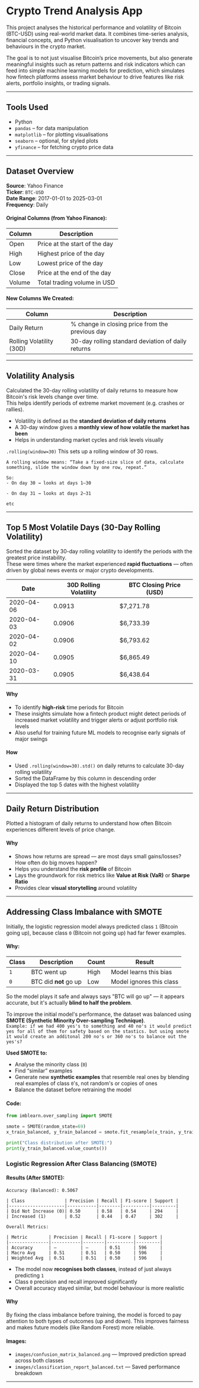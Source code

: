 # Crypto Trend Analysis App

This project analyses the historical performance and volatility of Bitcoin (BTC-USD) using real-world market data. It combines time-series analysis, financial concepts, and Python visualisation to uncover key trends and behaviours in the crypto market. 

The goal is to not just visualise Bitcoin’s price movements, but also generate meaningful insights such as return patterns and risk indicators which can feed into simple machine learning models for prediction, which simulates how fintech platforms assess market behaviour to drive features like risk alerts, portfolio insights, or trading signals.

---

## Tools Used

- Python
- `pandas` – for data manipulation
- `matplotlib` – for plotting visualisations
- `seaborn` – optional, for styled plots
- `yfinance` – for fetching crypto price data

---

## Dataset Overview

**Source**: Yahoo Finance  
**Ticker**: `BTC-USD`  
**Date Range**: 2017-01-01 to 2025-03-01  
**Frequency**: Daily

#### Original Columns (from Yahoo Finance):

| Column | Description |
|--------|-------------|
| Open   | Price at the start of the day |
| High   | Highest price of the day |
| Low    | Lowest price of the day |
| Close  | Price at the end of the day |
| Volume | Total trading volume in USD |

#### New Columns We Created:

| Column                   | Description |
|--------------------------|-------------|
| Daily Return             | % change in closing price from the previous day |
| Rolling Volatility (30D) | 30-day rolling standard deviation of daily returns |

---

## Volatility Analysis

Calculated the 30-day rolling volatility of daily returns to measure how Bitcoin's risk levels change over time.  
This helps identify periods of extreme market movement (e.g. crashes or rallies).

- Volatility is defined as the **standard deviation of daily returns**
- A 30-day window gives a **monthly view of how volatile the market has been**
- Helps in understanding market cycles and risk levels visually


`.rolling(window=30)` This sets up a rolling window of 30 rows.
```
A rolling window means: “Take a fixed-size slice of data, calculate something, slide the window down by one row, repeat.”

So:
- On day 30 → looks at days 1–30

- On day 31 → looks at days 2–31

etc
```

---

## Top 5 Most Volatile Days (30-Day Rolling Volatility)

Sorted the dataset by 30-day rolling volatility to identify the periods with the greatest price instability.  
These were times where the market experienced **rapid fluctuations** — often driven by global news events or major crypto developments.

| Date       | 30D Rolling Volatility | BTC Closing Price (USD) |
|------------|------------------------|--------------------------|
| 2020-04-06 | 0.0913                 | $7,271.78                |
| 2020-04-03 | 0.0906                 | $6,733.39                |
| 2020-04-02 | 0.0906                 | $6,793.62                |
| 2020-04-10 | 0.0905                 | $6,865.49                |
| 2020-03-31 | 0.0905                 | $6,438.64                |

#### Why
- To identify **high-risk** time periods for Bitcoin
- These insights simulate how a fintech product might detect periods of increased market volatility and trigger alerts or adjust portfolio risk levels
- Also useful for training future ML models to recognise early signals of major swings

#### How
- Used `.rolling(window=30).std()` on daily returns to calculate 30-day rolling volatility
- Sorted the DataFrame by this column in descending order
- Displayed the top 5 dates with the highest volatility

---

## Daily Return Distribution

Plotted a histogram of daily returns to understand how often Bitcoin experiences different levels of price change.

#### Why
- Shows how returns are spread — are most days small gains/losses? How often do big moves happen?
- Helps you understand the **risk profile** of Bitcoin
- Lays the groundwork for risk metrics like **Value at Risk (VaR)** or **Sharpe Ratio**
- Provides clear **visual storytelling** around volatility

---

## Addressing Class Imbalance with SMOTE

Initially, the logistic regression model always predicted class `1` (Bitcoin going up), because class `0` (Bitcoin not going up) had far fewer examples. 

#### Why:
| Class | Description | Count | Result |
|-------|-------------|-------|--------|
| `1` | BTC went up | High  | Model learns this bias |
| `0` | BTC did **not** go up | Low | Model ignores this class |

So the model plays it safe and always says "BTC will go up" — it appears accurate, but it's actually **blind to half the problem**.


To improve the initial model's performance, the dataset was  balanced using **SMOTE (Synthetic Minority Over-sampling Technique)**.  
```Example: if we had 400 yes's to something and 40 no's it would predict yes for all of them for safety based on the stastics. but using smote it would create an additonal 200 no's or 360 no's to balance out the yes's?```


__Used SMOTE to:__
- Analyse the minority class (`0`)
- Find “similar” examples
- Generate new **synthetic examples** that resemble real ones by blending real examples of class `0`'s, not random's or copies of ones
- Balance the dataset before retraining the model

#### Code:
```python
from imblearn.over_sampling import SMOTE

smote = SMOTE(random_state=69)
x_train_balanced, y_train_balanced = smote.fit_resample(x_train, y_train)

print("Class distribution after SMOTE:")
print(y_train_balanced.value_counts())
```
### Logistic Regression After Class Balancing (SMOTE)
#### Results (After SMOTE):

```text
Accuracy (Balanced): 0.5067

| Class               | Precision | Recall | F1-score | Support |
|---------------------|-----------|--------|----------|---------|
| Did Not Increase (0)| 0.50      | 0.58   | 0.54     | 294     |
| Increased (1)       | 0.52      | 0.44   | 0.47     | 302     |

Overall Metrics:

| Metric        | Precision | Recall | F1-score | Support |
|---------------|-----------|--------|----------|---------|
| Accuracy      | –         | –      | 0.51     | 596     |
| Macro Avg     | 0.51      | 0.51   | 0.50     | 596     |
| Weighted Avg  | 0.51      | 0.51   | 0.50     | 596     |
```

- The model now **recognises both classes**, instead of just always predicting `1`
- Class `0` precision and recall improved significantly
- Overall accuracy stayed similar, but model behaviour is more realistic


#### Why
By fixing the class imbalance before training, the model is forced to pay attention to both types of outcomes (up and down). This improves fairness and makes future models (like Random Forest) more reliable.

#### Images:
- `images/confusion_matrix_balanced.png` — Improved prediction spread across both classes
- `images/classification_report_balanced.txt` — Saved performance breakdown

---



